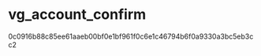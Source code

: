 vg_account_confirm
==================
0c0916b88c85ee61aaeb00bf0e1bf961f0c6e1c46794b6f0a9330a3bc5eb3cc2
